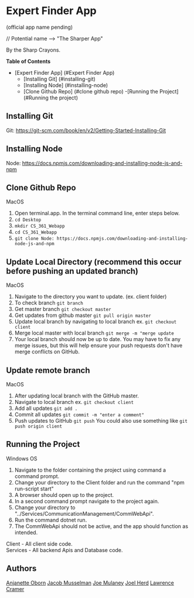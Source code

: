 # Expert Finder App
(official app name pending)

// Potential name --> "The Sharper App"

By the Sharp Crayons.

**Table of Contents**
- [Expert Finder App] (#Expert Finder App)
    - [Installing Git] (#installing-git)
    - [Installing Node] (#installing-node)
    - [Clone Github Repo] (#clone github repo)
    -[Running the Project] (#Running the project)
    
## Installing Git
Git: https://git-scm.com/book/en/v2/Getting-Started-Installing-Git

## Installing Node
Node: https://docs.npmjs.com/downloading-and-installing-node-js-and-npm

## Clone Github Repo
MacOS
1. Open terminal.app.  In the terminal command line, enter steps below.
2. `cd Desktop`
3. `mkdir CS_361_Webapp`
4. `cd CS_361_Webapp`
5. `git clone Node: https://docs.npmjs.com/downloading-and-installing-node-js-and-npm`

## Update Local Directory (recommend this occur before pushing an updated branch)
MacOS
1. Navigate to the directory you want to update.  (ex. client folder)
2. To check branch `git branch`
3. Get master branch `git checkout master`
4. Get updates from github master `git pull origin master`
5. Update local branch by navigating to local branch ex. `git checkout client`
6. Merge local master with local branch `git merge -m "merge update`
7. Your local branch should now be up to date.  You may have to fix any merge issues, but this will help ensure your push requests don't have merge conflicts on GitHub.

## Update remote branch
MacOS
1. After updating local branch with the GitHub master.
2. Navigate to local branch ex. `git checkout client`
3. Add all updates `git add .`
4. Commit all updates `git commit -m "enter a comment"`
5. Push updates to GitHub `git push` You could also use something like `git push origin client`

## Running the Project
Windows OS
1. Navigate to the folder containing the project using command a command prompt.
2. Change your directory to the Client folder and run the command "npm run-script start"
3. A browser should open up to the project.
3. In a second command prompt navigate to the project again.
4. Change your directory to "../Services/CommunicationManagement/CommWebApi".
5. Run the command dotnet run.
6. The CommWebApi should not be active, and the app should function as intended.

Client - All client side code.\
Services - All backend Apis and Database code.

## Authors

[Anjanette Oborn](https://github.com/oborna)
[Jacob Musselman](https://github.com/#)
[Joe Mulaney](https://github.com/mullanjo)
[Joel Herd](https://github.com/#)
[Lawrence Cramer](https://github.com/#)
